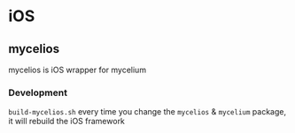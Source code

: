 # iOS

## mycelios

mycelios is iOS wrapper for mycelium

### Development

`build-mycelios.sh` every time you change the `mycelios` & `mycelium` package,
it will rebuild the iOS framework